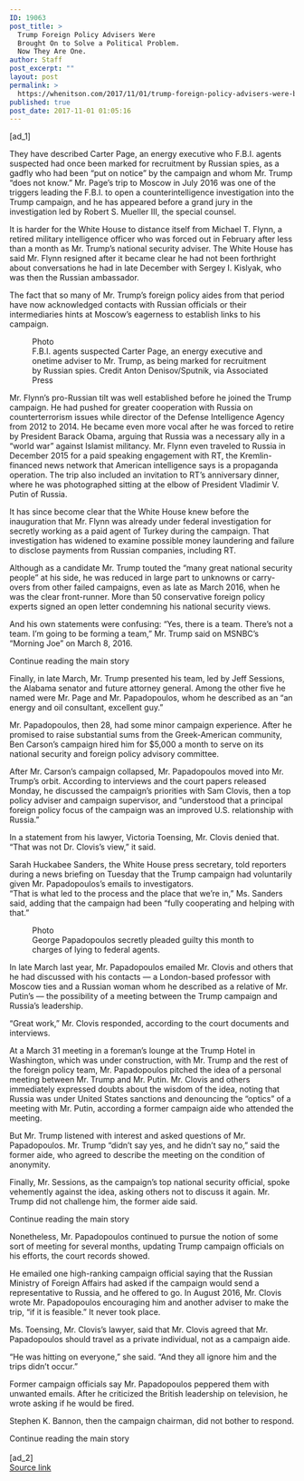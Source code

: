 ```yaml
---
ID: 19063
post_title: >
  Trump Foreign Policy Advisers Were
  Brought On to Solve a Political Problem.
  Now They Are One.
author: Staff
post_excerpt: ""
layout: post
permalink: >
  https://whenitson.com/2017/11/01/trump-foreign-policy-advisers-were-brought-on-to-solve-a-political-problem-now-they-are-one/
published: true
post_date: 2017-11-01 01:05:16
---
```

 [ad_1]
<br><div>
        <p class="story-body-text story-content" data-para-count="501" data-total-count="2530" id="story-continues-3">They have described Carter Page, an energy executive who F.B.I. agents suspected had once been marked for recruitment by Russian spies, as a gadfly who had been “put on notice” by the campaign and whom Mr. Trump “does not know.” Mr. Page’s trip to Moscow in July 2016 was one of the triggers leading the F.B.I. to open a counterintelligence investigation into the Trump campaign, and he has appeared before a grand jury in the investigation led by Robert S. Mueller III, the special counsel.</p><p class="story-body-text story-content" data-para-count="411" data-total-count="2941">It is harder for the White House to distance itself from Michael T. Flynn, a retired military intelligence officer who was forced out in February after less than a month as Mr. Trump’s national security adviser. The White House has said Mr. Flynn resigned after it became clear he had not been forthright about conversations he had in late December with Sergey I. Kislyak, who was then the Russian ambassador.</p><p class="story-body-text story-content" data-para-count="220" data-total-count="3161">The fact that so many of Mr. Trump’s foreign policy aides from that period have now acknowledged contacts with Russian officials or their intermediaries hints at Moscow’s eagerness to establish links to his campaign.</p><figure id="media-100000005527839" class="media photo embedded layout-large-horizontal media-100000005527839 ratio-tall" data-media-action="modal" itemprop="associatedMedia" itemscope="" itemid="https://static01.nyt.com/images/2017/11/01/us/politics/01dc-advisers2/merlin_121007027_e92d56d9-4d1f-47f6-acee-26cab8be148a-master675.jpg" itemtype="http://schema.org/ImageObject" aria-label="media" role="group"><span class="visually-hidden">Photo</span>
    <div class="image">
            <img src="https://static01.nyt.com/images/2017/11/01/us/politics/01dc-advisers2/merlin_121007027_e92d56d9-4d1f-47f6-acee-26cab8be148a-master675.jpg" alt="" class="media-viewer-candidate" data-mediaviewer-src="https://static01.nyt.com/images/2017/11/01/us/politics/01dc-advisers2/merlin_121007027_e92d56d9-4d1f-47f6-acee-26cab8be148a-superJumbo.jpg" data-mediaviewer-caption="F.B.I. agents suspected Carter Page, an energy executive and onetime adviser to Mr. Trump, as being marked for recruitment by Russian spies." data-mediaviewer-credit="Anton Denisov/Sputnik, via Associated Press" itemprop="url" itemid="https://static01.nyt.com/images/2017/11/01/us/politics/01dc-advisers2/merlin_121007027_e92d56d9-4d1f-47f6-acee-26cab8be148a-master675.jpg"/><meta itemprop="height" content="450"/><meta itemprop="width" content="675"/></div>
        <figcaption class="caption" itemprop="caption description"><span class="caption-text">F.B.I. agents suspected Carter Page, an energy executive and onetime adviser to Mr. Trump, as being marked for recruitment by Russian spies.</span>
                        <span class="credit" itemprop="copyrightHolder">
            <span class="visually-hidden">Credit</span>
            Anton Denisov/Sputnik, via Associated Press        </span>
            </figcaption></figure><p class="story-body-text story-content" data-para-count="747" data-total-count="3908">Mr. Flynn’s pro-Russian tilt was well established before he joined the Trump campaign. He had pushed for greater cooperation with Russia on counterterrorism issues while director of the Defense Intelligence Agency from 2012 to 2014. He became even more vocal after he was forced to retire by President Barack Obama, arguing that Russia was a necessary ally in a “world war” against Islamist militancy. Mr. Flynn even traveled to Russia in December 2015 for a paid speaking engagement with RT, the Kremlin-financed news network that American intelligence says is a propaganda operation. The trip also included an invitation to RT’s anniversary dinner, where he was photographed sitting at the elbow of President Vladimir V. Putin of Russia.</p><p class="story-body-text story-content" data-para-count="337" data-total-count="4245">It has since become clear that the White House knew before the inauguration that Mr. Flynn was already under federal investigation for secretly working as a paid agent of Turkey during the campaign. That investigation has widened to examine possible money laundering and failure to disclose payments from Russian companies, including RT.</p><p class="story-body-text story-content" data-para-count="359" data-total-count="4604">Although as a candidate Mr. Trump touted the “many great national security people” at his side, he was reduced in large part to unknowns or carry-overs from other failed campaigns, even as late as March 2016, when he was the clear front-runner. More than 50 conservative foreign policy experts signed an open letter condemning his national security views.</p><p class="story-body-text story-content" data-para-count="186" data-total-count="4790">And his own statements were confusing: “Yes, there is a team. There’s not a team. I’m going to be forming a team,” Mr. Trump said on MSNBC’s “Morning Joe” on March 8, 2016.</p><div id="story-ad-2" class="story-ad ad ad-placeholder nocontent robots-nocontent ">
    
Continue reading the main story
</div>
<p class="story-body-text story-content" data-para-count="265" data-total-count="5055" id="story-continues-4">Finally, in late March, Mr. Trump presented his team, led by Jeff Sessions, the Alabama senator and future attorney general. Among the other five he named were Mr. Page and Mr. Papadopoulos, whom he described as an “an energy and oil consultant, excellent guy.”</p><p class="story-body-text story-content" data-para-count="267" data-total-count="5322">Mr. Papadopoulos, then 28, had some minor campaign experience. After he promised to raise substantial sums from the Greek-American community, Ben Carson’s campaign hired him for $5,000 a month to serve on its national security and foreign policy advisory committee.</p>

<p class="story-body-text story-content" data-para-count="382" data-total-count="5704">After Mr. Carson’s campaign collapsed, Mr. Papadopoulos moved into Mr. Trump’s orbit. According to interviews and the court papers released Monday, he discussed the campaign’s priorities with Sam Clovis, then a top policy adviser and campaign supervisor, and “understood that a principal foreign policy focus of the campaign was an improved U.S. relationship with Russia.”</p><p class="story-body-text story-content" data-para-count="123" data-total-count="5827">In a statement from his lawyer, Victoria Toensing, Mr. Clovis denied that. “That was not Dr. Clovis’s view,” it said.</p><p class="story-body-text story-content" data-para-count="365" data-total-count="6192">Sarah Huckabee Sanders, the White House press secretary, told reporters during a news briefing on Tuesday that the Trump campaign had voluntarily given Mr. Papadopoulos’s emails to investigators. <br/>“That is what led to the process and the place that we’re in,” Ms. Sanders said, adding that the campaign had been “fully cooperating and helping with that.”</p><figure id="media-100000005524836" class="media photo embedded layout-large-horizontal media-100000005524836" data-media-action="modal" itemprop="associatedMedia" itemscope="" itemid="https://static01.nyt.com/images/2017/11/01/us/01dc-advisers3/31dc-adviser-master675.jpg" itemtype="http://schema.org/ImageObject" aria-label="media" role="group"><span class="visually-hidden">Photo</span>
    <div class="image">
            <img src="https://static01.nyt.com/images/2017/11/01/us/01dc-advisers3/31dc-adviser-master675.jpg" alt="" class="media-viewer-candidate" data-mediaviewer-src="https://static01.nyt.com/images/2017/11/01/us/01dc-advisers3/31dc-adviser-superJumbo.jpg" data-mediaviewer-caption="George Papadopoulos secretly pleaded guilty this month to charges of lying to federal agents." data-mediaviewer-credit="" itemprop="url" itemid="https://static01.nyt.com/images/2017/11/01/us/01dc-advisers3/31dc-adviser-master675.jpg"/><meta itemprop="height" content="380"/><meta itemprop="width" content="675"/></div>
        <figcaption class="caption" itemprop="caption description"><span class="caption-text">George Papadopoulos secretly pleaded guilty this month to charges of lying to federal agents.</span>
                    </figcaption></figure><p class="story-body-text story-content" data-para-count="313" data-total-count="6505">In late March last year, Mr. Papadopoulos emailed Mr. Clovis and others that he had discussed with his contacts — a London-based professor with Moscow ties and a Russian woman whom he described as a relative of Mr. Putin’s — the possibility of a meeting between the Trump campaign and Russia’s leadership.</p><p class="story-body-text story-content" data-para-count="88" data-total-count="6593">“Great work,” Mr. Clovis responded, according to the court documents and interviews.</p><p class="story-body-text story-content" data-para-count="508" data-total-count="7101">At a March 31 meeting in a foreman’s lounge at the Trump Hotel in Washington, which was under construction, with Mr. Trump and the rest of the foreign policy team, Mr. Papadopoulos pitched the idea of a personal meeting between Mr. Trump and Mr. Putin. Mr. Clovis and others immediately expressed doubts about the wisdom of the idea, noting that Russia was under United States sanctions and denouncing the “optics” of a meeting with Mr. Putin, according a former campaign aide who attended the meeting.</p><p class="story-body-text story-content" data-para-count="223" data-total-count="7324">But Mr. Trump listened with interest and asked questions of Mr. Papadopoulos. Mr. Trump “didn’t say yes, and he didn’t say no,” said the former aide, who agreed to describe the meeting on the condition of anonymity.</p><p class="story-body-text story-content" data-para-count="203" data-total-count="7527">Finally, Mr. Sessions, as the campaign’s top national security official, spoke vehemently against the idea, asking others not to discuss it again. Mr. Trump did not challenge him, the former aide said.</p><div id="story-ad-3" class="story-ad ad ad-placeholder nocontent robots-nocontent ">
    
Continue reading the main story
</div>
<p class="story-body-text story-content" data-para-count="180" data-total-count="7707" id="story-continues-5">Nonetheless, Mr. Papadopoulos continued to pursue the notion of some sort of meeting for several months, updating Trump campaign officials on his efforts, the court records showed.</p><p class="story-body-text story-content" data-para-count="334" data-total-count="8041">He emailed one high-ranking campaign official saying that the Russian Ministry of Foreign Affairs had asked if the campaign would send a representative to Russia, and he offered to go. In August 2016, Mr. Clovis wrote Mr. Papadopoulos encouraging him and another adviser to make the trip, “if it is feasible.” It never took place.</p><p class="story-body-text story-content" data-para-count="149" data-total-count="8190">Ms. Toensing, Mr. Clovis’s lawyer, said that Mr. Clovis agreed that Mr. Papadopoulos should travel as a private individual, not as a campaign aide.</p><p class="story-body-text story-content" data-para-count="103" data-total-count="8293">“He was hitting on everyone,” she said. “And they all ignore him and the trips didn’t occur.”</p><p class="story-body-text story-content" data-para-count="178" data-total-count="8471">Former campaign officials say Mr. Papadopoulos peppered them with unwanted emails. After he criticized the British leadership on television, he wrote asking if he would be fired.</p><p class="story-body-text story-content" data-para-count="73" data-total-count="8544">Stephen K. Bannon, then the campaign chairman, did not bother to respond.</p>Continue reading the main story
    </div>
<br>[ad_2]
<br><a href="https://www.nytimes.com/2017/10/31/us/trump-foreign-policy-advisers.html?partner=rss&#038;emc=rss">Source link </a>